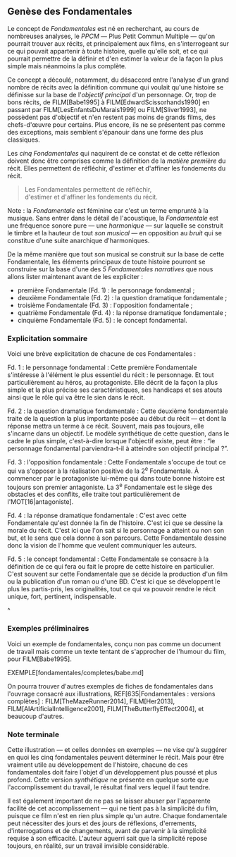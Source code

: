 <!-- Page: Introduction -->

## Genèse des Fondamentales

Le concept de *Fondamentales* est né en recherchant, au cours de nombreuses analyses, le <em>PPCM</em> — Plus Petit Commun Multiple — qu'on pourrait trouver aux récits, et principalement aux films, en s'interrogeant sur ce qui pouvait appartenir à toute histoire, quelle qu'elle soit, et ce qui pourrait permettre de la définir et d'en estimer la valeur de la façon la plus simple mais néanmoins la plus complète.

Ce concept a découlé, notamment, du désaccord entre l'analyse d'un grand nombre de récits avec la définition commune qui voulait qu'une histoire se définisse sur la base de l'*objectif principal* d'un personnage. Or, trop de bons récits, de FILM[Babe1995] à FILM[EdwardScissorhands1990] en passant par FILM[LesEnfantsDuMarais1999] ou FILM[Sliver1993], ne possèdent pas d'objectif et n'en restent pas moins de grands films, des chefs-d'œuvre pour certains. Plus encore, ils ne se présentent pas comme des exceptions, mais semblent s'épanouir dans une forme des plus classiques.

Les *cinq Fondamentales* qui naquirent de ce constat et de cette réflexion doivent donc être comprises comme la définition de la *matière première* du récit. Elles permettent de réfléchir, d'estimer et d'affiner les fondements du récit.

> Les Fondamentales permettent de réfléchir,<br>d'estimer et d'affiner les fondements du récit.

Note : la <em>Fondamentale</em> est féminine car c'est un terme emprunté à la musique. Sans entrer dans le détail de l'acoustique, la <em>Fondamentale</em> est une fréquence sonore pure — une *harmonique* — sur laquelle se construit le timbre et la hauteur de tout <em>son musical</em> — en opposition au *bruit* qui se constitue d'une suite anarchique d'harmoniques.

De la même manière que tout son musical se construit sur la base de cette Fondamentale, les éléments principaux de toute histoire pourront se construire sur la base d'une des <em>5 Fondamentales narratives</em> que nous allons lister maintenant avant de les expliciter :

* première Fondamentale (Fd. 1) : le personnage fondamental ;
* deuxième Fondamentale (Fd. 2) : la question dramatique fondamentale ;
* troisième Fondamentale (Fd. 3) : l'opposition fondamentale ;
* quatrième Fondamentale (Fd. 4) : la réponse dramatique fondamentale ;
* cinquième Fondamentale (Fd. 5) : le concept fondamental.

### Explicitation sommaire

Voici une brève explicitation de chacune de ces Fondamentales :

Fd. 1 : le personnage fondamental
: Cette première Fondamentale s'intéresse à l'élément le plus essentiel du récit : le personnage. Et tout particulièrement au héros, au protagoniste. Elle décrit de la façon la plus simple et la plus précise ses caractéristiques, ses handicaps et ses atouts ainsi que le rôle qui va être le sien dans le récit.

Fd. 2 : la question dramatique fondamentale
: Cette deuxième fondamentale traite de la question la plus importante posée au début du récit — et dont la réponse mettra un terme à ce récit. Souvent, mais pas toujours, elle s'incarne dans un objectif. Le modèle synthétique de cette question, dans le cadre le plus simple, c'est-à-dire lorsque l'objectif existe, peut être : “le personnage fondamental parviendra-t-il à atteindre son objectif principal ?”.

Fd. 3 : l'opposition fondamentale
: Cette Fondamentale s'occupe de tout ce qui va s'opposer à la réalisation positive de la 2<sup>e</sup> Fondamentale. À commencer par le protagoniste lui-même qui dans toute bonne histoire est toujours son premier antagoniste. La 3<sup>e</sup> Fondamentale est le siège des obstacles et des conflits, elle traite tout particulièrement de l'MOT[16|antagoniste].

Fd. 4 : la réponse dramatique fondamentale
: C'est avec cette Fondamentale qu'est donnée la fin de l'histoire. C'est ici que se dessine la morale du récit. C'est ici que l'on sait si le personnage a atteint ou non son but, et le sens que cela donne à son parcours. Cette Fondamentale dessine donc la vision de l'homme que veulent communiquer les auteurs.

Fd. 5 : le concept fondamental
: Cette Fondamentale se consacre à la définition de ce qui fera ou fait le propre de cette histoire en particulier. C'est souvent sur cette Fondamentale que se décide la production d'un film ou la publication d'un roman ou d'une BD. C'est ici que se développent le plus les partis-pris, les originalités, tout ce qui va pouvoir rendre le récit unique, fort, pertinent, indispensable.

^

### Exemples préliminaires

Voici un exemple de fondamentales, conçu non pas comme un document de travail mais comme un texte tentant de s'approcher de l'humour du film, pour FILM[Babe1995].

EXEMPLE[fondamentales/completes/babe.md]

On pourra trouver d'autres exemples de fiches de fondamentales dans l'ouvrage consacré aux illustrations, REF[635|Fondamentales : versions complètes] : FILM[TheMazeRunner2014], FILM[Her2013], FILM[AIArtificialIntelligence2001], FILM[TheButterflyEffect2004], et beaucoup d'autres.


### Note terminale

Cette illustration — et celles données en exemples — ne vise qu'à suggérer en quoi les cinq fondamentales peuvent déterminer le récit. Mais pour être vraiment utile au développement de l'histoire, chacune de ces fondamentales doit faire l'objet d'un développement plus poussé et plus profond. Cette version <em>synthétique</em> ne présente en quelque sorte que l'accomplissement du travail, le résultat final vers lequel il faut tendre.

Il est également important de ne pas se laisser abuser par l'apparente facilité de cet accomplissement — qui ne tient pas à la simplicité du film, puisque ce film n'est en rien plus simple qu'un autre. Chaque fondamentale peut nécessiter des jours et des jours de réflexions, d'errements, d'interrogations et de changements, avant de parvenir à la simplicité requise à son efficacité. L'auteur aguerri sait que la simplicité repose toujours, en réalité, sur un travail invisible considérable.